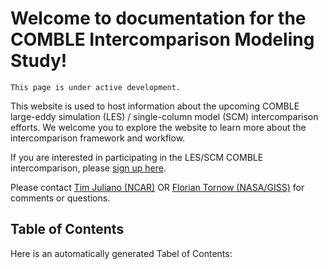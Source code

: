Welcome to documentation for the COMBLE Intercomparison Modeling Study!
===================================

```{note}
This page is under active development.
```

This website is used to host information about the upcoming COMBLE large-eddy simulation (LES) / single-column model (SCM) intercomparison efforts. We welcome you to explore the website to learn more about the intercomparison framework and workflow.

If you are interested in participating in the LES/SCM COMBLE intercomparison, please [sign up here](https://docs.google.com/spreadsheets/d/1h0BDDCCJTfIsdvHHNFyA17bpsNAL7405GG69IkC8qJs/edit?usp=sharing).

Please contact [Tim Juliano (NCAR)](tjuliano@ucar.edu) OR [Florian Tornow (NASA/GISS)](ft2544@columbia.edu) for comments or questions.

## Table of Contents

Here is an automatically generated Tabel of Contents:

```{tableofcontents}
```
  
